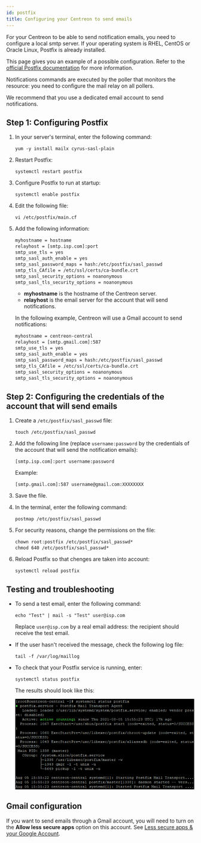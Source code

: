 ```yaml
---
id: postfix
title: Configuring your Centreon to send emails
---
```


For your Centreon to be able to send notification emails, you need to configure a local smtp server. If your operating system is RHEL, CentOS or Oracle Linux, Postfix is already installed. 

This page gives you an example of a possible configuration. Refer to the [official Postfix documentation](http://www.postfix.org/BASIC_CONFIGURATION_README.html) for more information.

Notifications commands are executed by the poller that monitors the resource: you need to configure the mail relay on all pollers.

We recommend that you use a dedicated email account to send notifications.

## Step 1: Configuring Postfix

1. In your server's terminal, enter the following command:

    ```
    yum -y install mailx cyrus-sasl-plain
    ```

2. Restart Postfix: 

    ```
    systemctl restart postfix
    ```

3. Configure Postfix to run at startup:

    ```
    systemctl enable postfix
    ```

4. Edit the following file:

    ```
    vi /etc/postfix/main.cf
    ```

5. Add the following information:

    ```
    myhostname = hostname
    relayhost = [smtp.isp.com]:port
    smtp_use_tls = yes
    smtp_sasl_auth_enable = yes
    smtp_sasl_password_maps = hash:/etc/postfix/sasl_passwd
    smtp_tls_CAfile = /etc/ssl/certs/ca-bundle.crt
    smtp_sasl_security_options = noanonymous
    smtp_sasl_tls_security_options = noanonymous
    ```
    
    - **myhostname** is the hostname of the Centreon server.
    - **relayhost** is the email server for the account that will send notifications.

    In the following example, Centreon will use a Gmail account to send notifications:

    ```
    myhostname = centreon-central
    relayhost = [smtp.gmail.com]:587
    smtp_use_tls = yes
    smtp_sasl_auth_enable = yes
    smtp_sasl_password_maps = hash:/etc/postfix/sasl_passwd
    smtp_tls_CAfile = /etc/ssl/certs/ca-bundle.crt
    smtp_sasl_security_options = noanonymous
    smtp_sasl_tls_security_options = noanonymous
    ```

## Step 2: Configuring the credentials of the account that will send emails

1. Create a `/etc/postfix/sasl_passwd` file:

    ```
    touch /etc/postfix/sasl_passwd
    ```

2. Add the following line (replace `username:password` by the credentials of the account that will send the notification emails):

    ```
    [smtp.isp.com]:port username:password
    ```

    Example:

    ```
    [smtp.gmail.com]:587 username@gmail.com:XXXXXXXX
    ```

3. Save the file.

3. In the terminal, enter the following command: 

    ```
    postmap /etc/postfix/sasl_passwd
    ```

4. For security reasons, change the permissions on the file:

    ```
    chown root:postfix /etc/postfix/sasl_passwd*
    chmod 640 /etc/postfix/sasl_passwd*
    ```

3. Reload Postfix so that chenges are taken into account:

    ```
    systemctl reload postfix
    ```

## Testing and troubleshooting

- To send a test email, enter the following command:

    ```
    echo "Test" | mail -s "Test" user@isp.com
    ```

    Replace `user@isp.com` by a real email address: the recipient should receive the test email.

- If the user hasn't received the message, check the following log file:

    ```
    tail -f /var/log/maillog
    ```

- To check that your Postfix service is running, enter:

    ```
    systemctl status postfix
    ```

    The results should look like this:

    ![image](../assets/administration/postfix-status.png)

## Gmail configuration

If you want to send emails through a Gmail account, you will need to turn on the **Allow less secure apps** option on this account. See [Less secure apps & your Google Account](https://support.google.com/accounts/answer/6010255).
